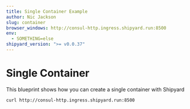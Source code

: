```yaml
---
title: Single Container Example
author: Nic Jackson
slug: container
browser_windows: http://consul-http.ingress.shipyard.run:8500
env:
  - SOMETHING=else
shipyard_version: ">= v0.0.37"
---
```


# Single Container

This blueprint shows how you can create a single container with Shipyard

```shell
curl http://consul-http.ingress.shipyard.run:8500
```